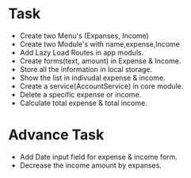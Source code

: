 

# Task 
- Create two Menu's (Expanses,  Income)
- Create two Module's with name,expense,Income
- Add Lazy Load Routes in app moduls.
- Create forms(text, amount) in Expense & Income. 
- Store all the information in local storage.
- Show the list in indivudal expense & income.
- Create a service(AccountService) in core module.
- Delete a specific expense or income. 
- Calculate total expense & total income.



# Advance Task
- Add Date input field for expense & income form.
- Decrease the income amount by expanses.